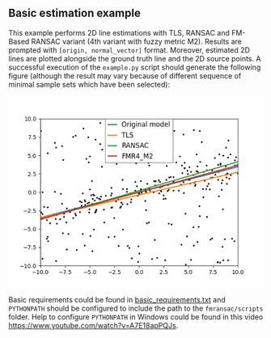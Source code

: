 ## Basic estimation example

This example performs 2D line estimations with TLS, RANSAC and FM-Based RANSAC variant (4th variant with fuzzy metric M2). Results are prompted with ```[origin, normal_vector]``` format. Moreover, estimated 2D lines are plotted alongside the ground truth line and the 2D source points. A successful execution of the ```example.py``` script should generate the following figure (although the result may vary because of different sequence of minimal sample sets which have been selected):

![](https://github.com/esauortiz/fmransac/blob/master/example/fig/example.png)

Basic requirements could be found in [basic_requirements.txt](https://github.com/esauortiz/fmransac/blob/master/basic_requirements.txt) and ```PYTHONPATH``` should be configured to include the path to the ```fmransac/scripts``` folder. Help to configure ```PYTHONPATH``` in Windows could be found in this video https://www.youtube.com/watch?v=A7E18apPQJs.